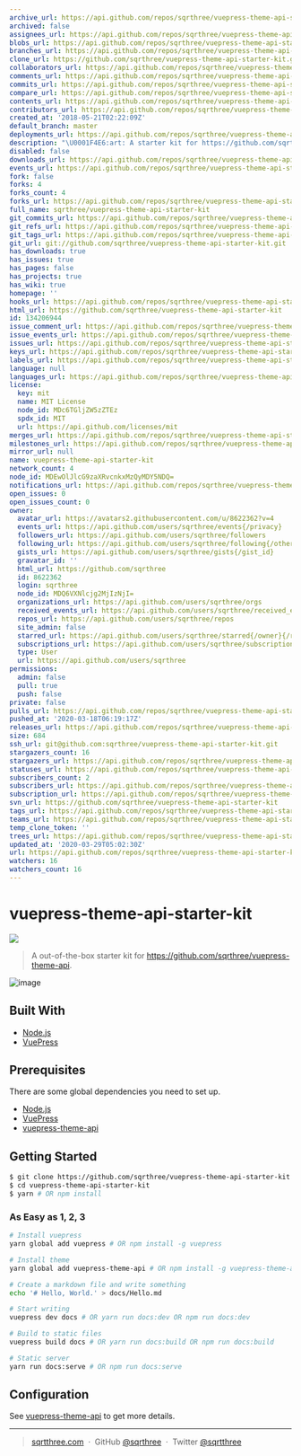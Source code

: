 ```yaml
---
archive_url: https://api.github.com/repos/sqrthree/vuepress-theme-api-starter-kit/{archive_format}{/ref}
archived: false
assignees_url: https://api.github.com/repos/sqrthree/vuepress-theme-api-starter-kit/assignees{/user}
blobs_url: https://api.github.com/repos/sqrthree/vuepress-theme-api-starter-kit/git/blobs{/sha}
branches_url: https://api.github.com/repos/sqrthree/vuepress-theme-api-starter-kit/branches{/branch}
clone_url: https://github.com/sqrthree/vuepress-theme-api-starter-kit.git
collaborators_url: https://api.github.com/repos/sqrthree/vuepress-theme-api-starter-kit/collaborators{/collaborator}
comments_url: https://api.github.com/repos/sqrthree/vuepress-theme-api-starter-kit/comments{/number}
commits_url: https://api.github.com/repos/sqrthree/vuepress-theme-api-starter-kit/commits{/sha}
compare_url: https://api.github.com/repos/sqrthree/vuepress-theme-api-starter-kit/compare/{base}...{head}
contents_url: https://api.github.com/repos/sqrthree/vuepress-theme-api-starter-kit/contents/{+path}
contributors_url: https://api.github.com/repos/sqrthree/vuepress-theme-api-starter-kit/contributors
created_at: '2018-05-21T02:22:09Z'
default_branch: master
deployments_url: https://api.github.com/repos/sqrthree/vuepress-theme-api-starter-kit/deployments
description: "\U0001F4E6:art: A starter kit for https://github.com/sqrthree/vuepress-theme-api"
disabled: false
downloads_url: https://api.github.com/repos/sqrthree/vuepress-theme-api-starter-kit/downloads
events_url: https://api.github.com/repos/sqrthree/vuepress-theme-api-starter-kit/events
fork: false
forks: 4
forks_count: 4
forks_url: https://api.github.com/repos/sqrthree/vuepress-theme-api-starter-kit/forks
full_name: sqrthree/vuepress-theme-api-starter-kit
git_commits_url: https://api.github.com/repos/sqrthree/vuepress-theme-api-starter-kit/git/commits{/sha}
git_refs_url: https://api.github.com/repos/sqrthree/vuepress-theme-api-starter-kit/git/refs{/sha}
git_tags_url: https://api.github.com/repos/sqrthree/vuepress-theme-api-starter-kit/git/tags{/sha}
git_url: git://github.com/sqrthree/vuepress-theme-api-starter-kit.git
has_downloads: true
has_issues: true
has_pages: false
has_projects: true
has_wiki: true
homepage: ''
hooks_url: https://api.github.com/repos/sqrthree/vuepress-theme-api-starter-kit/hooks
html_url: https://github.com/sqrthree/vuepress-theme-api-starter-kit
id: 134206944
issue_comment_url: https://api.github.com/repos/sqrthree/vuepress-theme-api-starter-kit/issues/comments{/number}
issue_events_url: https://api.github.com/repos/sqrthree/vuepress-theme-api-starter-kit/issues/events{/number}
issues_url: https://api.github.com/repos/sqrthree/vuepress-theme-api-starter-kit/issues{/number}
keys_url: https://api.github.com/repos/sqrthree/vuepress-theme-api-starter-kit/keys{/key_id}
labels_url: https://api.github.com/repos/sqrthree/vuepress-theme-api-starter-kit/labels{/name}
language: null
languages_url: https://api.github.com/repos/sqrthree/vuepress-theme-api-starter-kit/languages
license:
  key: mit
  name: MIT License
  node_id: MDc6TGljZW5zZTEz
  spdx_id: MIT
  url: https://api.github.com/licenses/mit
merges_url: https://api.github.com/repos/sqrthree/vuepress-theme-api-starter-kit/merges
milestones_url: https://api.github.com/repos/sqrthree/vuepress-theme-api-starter-kit/milestones{/number}
mirror_url: null
name: vuepress-theme-api-starter-kit
network_count: 4
node_id: MDEwOlJlcG9zaXRvcnkxMzQyMDY5NDQ=
notifications_url: https://api.github.com/repos/sqrthree/vuepress-theme-api-starter-kit/notifications{?since,all,participating}
open_issues: 0
open_issues_count: 0
owner:
  avatar_url: https://avatars2.githubusercontent.com/u/8622362?v=4
  events_url: https://api.github.com/users/sqrthree/events{/privacy}
  followers_url: https://api.github.com/users/sqrthree/followers
  following_url: https://api.github.com/users/sqrthree/following{/other_user}
  gists_url: https://api.github.com/users/sqrthree/gists{/gist_id}
  gravatar_id: ''
  html_url: https://github.com/sqrthree
  id: 8622362
  login: sqrthree
  node_id: MDQ6VXNlcjg2MjIzNjI=
  organizations_url: https://api.github.com/users/sqrthree/orgs
  received_events_url: https://api.github.com/users/sqrthree/received_events
  repos_url: https://api.github.com/users/sqrthree/repos
  site_admin: false
  starred_url: https://api.github.com/users/sqrthree/starred{/owner}{/repo}
  subscriptions_url: https://api.github.com/users/sqrthree/subscriptions
  type: User
  url: https://api.github.com/users/sqrthree
permissions:
  admin: false
  pull: true
  push: false
private: false
pulls_url: https://api.github.com/repos/sqrthree/vuepress-theme-api-starter-kit/pulls{/number}
pushed_at: '2020-03-18T06:19:17Z'
releases_url: https://api.github.com/repos/sqrthree/vuepress-theme-api-starter-kit/releases{/id}
size: 684
ssh_url: git@github.com:sqrthree/vuepress-theme-api-starter-kit.git
stargazers_count: 16
stargazers_url: https://api.github.com/repos/sqrthree/vuepress-theme-api-starter-kit/stargazers
statuses_url: https://api.github.com/repos/sqrthree/vuepress-theme-api-starter-kit/statuses/{sha}
subscribers_count: 2
subscribers_url: https://api.github.com/repos/sqrthree/vuepress-theme-api-starter-kit/subscribers
subscription_url: https://api.github.com/repos/sqrthree/vuepress-theme-api-starter-kit/subscription
svn_url: https://github.com/sqrthree/vuepress-theme-api-starter-kit
tags_url: https://api.github.com/repos/sqrthree/vuepress-theme-api-starter-kit/tags
teams_url: https://api.github.com/repos/sqrthree/vuepress-theme-api-starter-kit/teams
temp_clone_token: ''
trees_url: https://api.github.com/repos/sqrthree/vuepress-theme-api-starter-kit/git/trees{/sha}
updated_at: '2020-03-29T05:02:30Z'
url: https://api.github.com/repos/sqrthree/vuepress-theme-api-starter-kit
watchers: 16
watchers_count: 16
---
```


# vuepress-theme-api-starter-kit

[![](https://img.shields.io/badge/version-v0.1.1-brightgreen.svg)]()

> A out-of-the-box starter kit for https://github.com/sqrthree/vuepress-theme-api.

![image](https://user-images.githubusercontent.com/8622362/40341249-9b6e8b9e-5db6-11e8-97f5-41cadc87ce51.png)

## Built With

- [Node.js](https://nodejs.org/)
- [VuePress](https://github.com/vuejs/vuepress)

## Prerequisites

There are some global dependencies you need to set up.

- [Node.js](https://nodejs.org/)
- [VuePress](https://github.com/vuejs/vuepress)
- [vuepress-theme-api](https://github.com/sqrthree/vuepress-theme-api)

## Getting Started

```bash
$ git clone https://github.com/sqrthree/vuepress-theme-api-starter-kit.git
$ cd vuepress-theme-api-starter-kit
$ yarn # OR npm install
```

### As Easy as 1, 2, 3

```bash
# Install vuepress
yarn global add vuepress # OR npm install -g vuepress

# Install theme
yarn global add vuepress-theme-api # OR npm install -g vuepress-theme-api

# Create a markdown file and write something
echo '# Hello, World.' > docs/Hello.md

# Start writing
vuepress dev docs # OR yarn run docs:dev OR npm run docs:dev

# Build to static files
vuepress build docs # OR yarn run docs:build OR npm run docs:build

# Static server
yarn run docs:serve # OR npm run docs:serve
```

## Configuration

See [vuepress-theme-api](https://github.com/sqrthree/vuepress-theme-api#vuepress-theme-api) to get more details.

---

> [sqrtthree.com](http://sqrtthree.com/) &nbsp;&middot;&nbsp;
> GitHub [@sqrthree](https://github.com/sqrthree) &nbsp;&middot;&nbsp;
> Twitter [@sqrtthree](https://twitter.com/sqrtthree)

